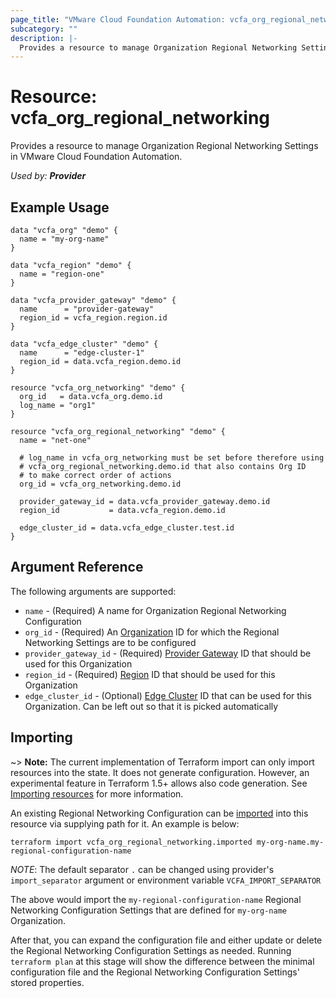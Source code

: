 ```yaml
---
page_title: "VMware Cloud Foundation Automation: vcfa_org_regional_networking"
subcategory: ""
description: |-
  Provides a resource to manage Organization Regional Networking Settings in VMware Cloud Foundation Automation.
---
```


# Resource: vcfa_org_regional_networking

Provides a resource to manage Organization Regional Networking Settings in VMware Cloud Foundation Automation.

_Used by: **Provider**_

## Example Usage

```hcl
data "vcfa_org" "demo" {
  name = "my-org-name"
}

data "vcfa_region" "demo" {
  name = "region-one"
}

data "vcfa_provider_gateway" "demo" {
  name      = "provider-gateway"
  region_id = vcfa_region.region.id
}

data "vcfa_edge_cluster" "demo" {
  name      = "edge-cluster-1"
  region_id = data.vcfa_region.demo.id
}

resource "vcfa_org_networking" "demo" {
  org_id   = data.vcfa_org.demo.id
  log_name = "org1"
}

resource "vcfa_org_regional_networking" "demo" {
  name = "net-one"

  # log_name in vcfa_org_networking must be set before therefore using 
  # vcfa_org_regional_networking.demo.id that also contains Org ID
  # to make correct order of actions
  org_id = vcfa_org_networking.demo.id

  provider_gateway_id = data.vcfa_provider_gateway.demo.id
  region_id           = data.vcfa_region.demo.id

  edge_cluster_id = data.vcfa_edge_cluster.test.id
}
```

## Argument Reference

The following arguments are supported:

- `name` - (Required) A name for Organization Regional Networking Configuration
- `org_id` - (Required) An [Organization][vcfa_org] ID for which the Regional Networking Settings are to be
  configured
- `provider_gateway_id` - (Required) [Provider Gateway][vcfa_provider_gateway] ID that should be used for this Organization
- `region_id` - (Required) [Region][vcfa_region] ID that should be used for this Organization
- `edge_cluster_id` - (Optional) [Edge Cluster][vcfa_edge_cluster-ds] ID that can be used for this Organization. Can be left out so
  that it is picked automatically

## Importing

~> **Note:** The current implementation of Terraform import can only import resources into the
state. It does not generate configuration. However, an experimental feature in Terraform 1.5+ allows
also code generation. See [Importing resources][importing-resources] for more information.

An existing Regional Networking Configuration can be [imported][docs-import] into this resource via supplying path
for it. An example is below:

```
terraform import vcfa_org_regional_networking.imported my-org-name.my-regional-configuration-name
```

_NOTE_: The default separator `.` can be changed using provider's `import_separator` argument or environment variable `VCFA_IMPORT_SEPARATOR`

The above would import the `my-regional-configuration-name` Regional Networking Configuration Settings that are defined for `my-org-name` Organization.

After that, you can expand the configuration file and either update or delete the Regional Networking Configuration Settings as needed. Running `terraform plan`
at this stage will show the difference between the minimal configuration file and the Regional Networking Configuration Settings' stored properties.

[docs-import]: https://www.terraform.io/docs/import
[importing-resources]: /providers/vmware/vcfa/latest/docs/guides/importing_resources
[vcfa_org]: /providers/vmware/vcfa/latest/docs/resources/org
[vcfa_provider_gateway]: /providers/vmware/vcfa/latest/docs/resources/provider_gateway
[vcfa_region]: /providers/vmware/vcfa/latest/docs/resources/region
[vcfa_edge_cluster-ds]: /providers/vmware/vcfa/latest/docs/data-sources/edge_cluster